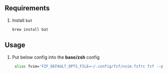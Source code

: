 ## Requirements

1. Install `bat`

   ```zsh
   brew install bat
   ```

## Usage

1. Put below config into the **base/zsh** config

   ```zsh
    alias fvim='FZF_DEFAULT_OPTS_FILE=~/.config/fzf/nvim.fzfrc fzf --print0 | xargs -0 -o nvim'
   ```
